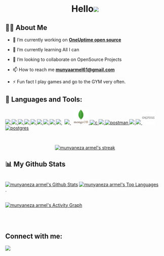 <h1 align="center"> Hello<img src="https://raw.githubusercontent.com/MartinHeinz/MartinHeinz/master/wave.gif" width="30px"></h1>

## 🙋‍♂️ About Me

- 🔭 I’m currently working on **[OneUptime open source](https://github.com/OneUptime/oneuptime)**

- 🌱 I’m currently learning All I can

- 👯 I’m looking to collaborate on OpenSource Projects


- 📫 How to reach me **munyaarmel61@gmail.com**

- ⚡ Fun fact I play games and go to the GYM very often.


## 🚀 Languages and Tools:

<p align="left"> 
    <a href="https://www.java.com" target="_blank"> <img src="https://img.icons8.com/color/48/000000/java-coffee-cup-logo.png"/> </a>
    <a href="https://reactjs.org/" target="_blank"> <img src="https://img.icons8.com/color/48/000000/react-native.png"/> </a>
    <a href="https://spring.io/projects/spring-boot" target="_blank"> <img src="https://img.icons8.com/color/48/000000/spring-logo.png"/> </a> 
    <a href="https://developer.mozilla.org/en-US/docs/Web/JavaScript" target="_blank"> <img src="https://img.icons8.com/color/48/000000/javascript.png"/> </a> 
    <a href="https://www.w3.org/html/" target="_blank"> <img src="https://img.icons8.com/color/48/000000/html-5.png"/> </a> 
    <a href="https://www.w3schools.com/css/" target="_blank"> <img src="https://img.icons8.com/color/48/000000/css3.png"/> </a> 
    <a href="https://getbootstrap.com" target="_blank"> <img src="https://img.icons8.com/color/48/000000/bootstrap.png"/> </a> 
    <a href="https://www.python.org" target="_blank"> <img src="https://img.icons8.com/color/48/000000/python.png"/> </a> 
    <a style="padding-right:8px;" href="https://nodejs.org" target="_blank"> <img src="https://img.icons8.com/color/48/000000/nodejs.png"/> </a> 
    <a style="padding-right:8px;" href="https://www.mysql.com/" target="_blank"> <img src="https://img.icons8.com/fluent/50/000000/mysql-logo.png"/> </a>
    <a href="https://www.mongodb.com/" target="_blank"> <img src="https://raw.githubusercontent.com/devicons/devicon/master/icons/mongodb/mongodb-original-wordmark.svg" alt="mongodb" width="48" height="48"/> </a>
      <a href="https://en.wikipedia.org/wiki/C_(programming_language)/" target="_blank"> <img src="https://img.icons8.com/color/48/000000/c-programming.png" alt="c" width="48" height="48"/> </a>
    <a href="https://firebase.google.com/" target="_blank"> <img src="https://img.icons8.com/color/48/000000/firebase.png"/> </a> 
    <a href="https://postman.com" target="_blank"> <img src="https://www.vectorlogo.zone/logos/getpostman/getpostman-icon.svg" alt="postman" width="45" height="45"/> </a>   
    <a href="https://git-scm.com/" target="_blank"> <img src="https://img.icons8.com/color/48/000000/git.png"/> </a> 
    <a href="https://redux.js.org" target="_blank"> <img src="https://img.icons8.com/color/48/000000/redux.png"/> </a>
    <a href="https://expressjs.com" target="_blank"> <img src="https://raw.githubusercontent.com/devicons/devicon/master/icons/express/express-original-wordmark.svg" alt="express" width="40" height="40"/> </a>  
       <a href="https://postgresql.org" target="_blank"><img src="https://img.icons8.com/color/48/000000/postgreesql.png" alt="postgres" width="40" height="40"/> </a>  
</p>

<!-- [![React Badge](https://img.shields.io/badge/-React-61DBFB?style=for-the-badge&labelColor=black&logo=react&logoColor=61DBFB)](#)  [![Javascript Badge](https://img.shields.io/badge/-Javascript-F0DB4F?style=for-the-badge&labelColor=black&logo=javascript&logoColor=F0DB4F)](#) [![Typescript Badge](https://img.shields.io/badge/-Typescript-007acc?style=for-the-badge&labelColor=black&logo=typescript&logoColor=007acc)](#) [![Nodejs Badge](https://img.shields.io/badge/-Nodejs-3C873A?style=for-the-badge&labelColor=black&logo=node.js&logoColor=3C873A)](#) [![GraphQL Badge](https://img.shields.io/badge/-GraphQl-e535ab?style=for-the-badge&labelColor=black&logo=node.js&logoColor=e535ab)](#) -->
<br/>

<p align="center">
    <a href="https://github.com/munyanezaarmel/github-readme-streak-stats">
        <img title="🔥 Get streak stats for your profile at git.io/streak-stats" alt="munyaneza armel's streak" src="https://github-readme-streak-stats.herokuapp.com/?user=SubhamRaoniar28&theme=black-ice&hide_border=true&stroke=0000&background=060A0CD0"/>
    </a>
</p>

## 📊 My Github Stats

  <br/>
    <a href="https://github.com/munyanezaarmel/github-readme-stats"><img alt="munyaneza armel's Github Stats" src="https://github-readme-stats.vercel.app/api?username=munyanezaarmel&show_icons=true&count_private=true&theme=react&hide_border=true&bg_color=0D1117" /></a>
  <a href="https://github.com/munyanezaarmel/github-readme-stats"><img alt="munyaneza armel's Top Languages" src="https://github-readme-stats.vercel.app/api/top-langs/?username=munyanezaarmel&langs_count=8&count_private=true&layout=compact&theme=react&hide_border=true&bg_color=0D1117" /></a>
  <br/>
 .


<br/>
<br/>


<a href="https://github.com/munyanezaarmel/github-readme-activity-graph"><img alt="munyaneza armel's Activity Graph" src="https://activity-graph.herokuapp.com/graph?username=munyanezaarmel&bg_color=0D1117&color=5BCDEC&line=5BCDEC&point=FFFFFF&hide_border=true" /></a>

<br/>
<br/>


## Connect with me:
<p align="left">

<a href = "https://www.linkedin.com/in/munyaneza-armel-4b30a8201/"><img src="https://img.icons8.com/fluent/48/000000/linkedin.png"/></a>


</p>
